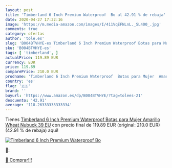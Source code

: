 ```yaml
---
layout: post
title: 'Timberland 6 Inch Premium Waterproof  Bo al 42.91 % de rebaja'
date: 2020-04-27 17:32:16
image: 'https://m.media-amazon.com/images/I/411VqEFNLnL._SL400_.jpg'
comments: true
category: ofertas
author: 'tole.es'
slug: 'B004BTVHYE-es Timberland 6 Inch Premium Waterproof Botas para Mujer...'
sku: 'B004BTVHYE-es'
tags: [ 'timberland', ]
actualPrice: 119.89 EUR
currency: EUR
price: 119.89
comparePrice: 210.0 EUR
prodname: 'Timberland 6 Inch Premium Waterproof  Botas para Mujer  Amarillo  Wheat Nubuck   39 EU'
country: 'es'
flag: '🇪🇸'
brand: ''
buyurl: 'https://www.amazon.es/dp/B004BTVHYE/?tag=tolees-21'
descuento: '42.91'
average: '118.26333333333334'
---
```


Tienes [Timberland 6 Inch Premium Waterproof  Botas para Mujer  Amarillo  Wheat Nubuck   39 EU](https://www.amazon.es/dp/B004BTVHYE/?tag=tolees-21) con precio final de  119.89 EUR (original: 210.0 EUR) (42.91 %  de rebaja) aqui!

[![Timberland 6 Inch Premium Waterproof  Bo](https://m.media-amazon.com/images/I/411VqEFNLnL._SL400_.jpg)](https://www.amazon.es/dp/B004BTVHYE/?tag=tolees-21)

🔎:


[🛒 Comprar!!!](https://www.amazon.es/dp/B004BTVHYE/?tag=tolees-21)
